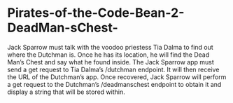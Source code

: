# Pirates-of-the-Code-Bean-2-DeadMan-sChest-
Jack Sparrow must talk with the voodoo priestess Tia Dalma to find out where the Dutchman is. Once he has its location, he will find the Dead Man’s Chest and say what he found inside. The Jack Sparrow app must send a get request to Tia Dalma’s /dutchman endpoint. It will then receive the URL of the Dutchman’s app. Once recovered, Jack Sparrow will perform a get request to the Dutchman’s /deadmanschest endpoint to obtain it and display a string that will be stored within.
